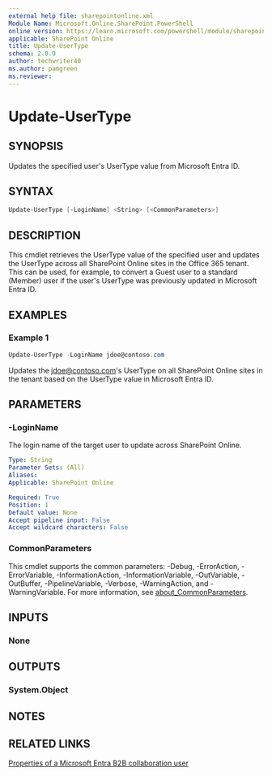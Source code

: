 ```yaml
---
external help file: sharepointonline.xml
Module Name: Microsoft.Online.SharePoint.PowerShell
online version: https://learn.microsoft.com/powershell/module/sharepoint-online/update-usertype
applicable: SharePoint Online
title: Update-UserType
schema: 2.0.0
author: techwriter40
ms.author: pamgreen
ms.reviewer:
---
```


# Update-UserType

## SYNOPSIS

Updates the specified user's UserType value from Microsoft Entra ID.

## SYNTAX

```powershell
Update-UserType [-LoginName] <String> [<CommonParameters>]
```

## DESCRIPTION

This cmdlet retrieves the UserType value of the specified user and updates the UserType across all SharePoint Online sites in the Office 365 tenant. This can be used, for example, to convert a Guest user to a standard (Member) user if the user's UserType was previously updated in Microsoft Entra ID.

## EXAMPLES

### Example 1

```powershell
Update-UserType -LoginName jdoe@contoso.com
```

Updates the jdoe@contoso.com's UserType on all SharePoint Online sites in the tenant based on the UserType value in Microsoft Entra ID.

## PARAMETERS

### -LoginName

The login name of the target user to update across SharePoint Online.

```yaml
Type: String
Parameter Sets: (All)
Aliases:
Applicable: SharePoint Online

Required: True
Position: 1
Default value: None
Accept pipeline input: False
Accept wildcard characters: False
```

### CommonParameters

This cmdlet supports the common parameters: -Debug, -ErrorAction, -ErrorVariable, -InformationAction, -InformationVariable, -OutVariable, -OutBuffer, -PipelineVariable, -Verbose, -WarningAction, and -WarningVariable. For more information, see [about_CommonParameters](http://go.microsoft.com/fwlink/?LinkID=113216).

## INPUTS

### None

## OUTPUTS

### System.Object

## NOTES

## RELATED LINKS

[Properties of a Microsoft Entra B2B collaboration user](https://learn.microsoft.com/azure/active-directory/b2b/user-properties)
